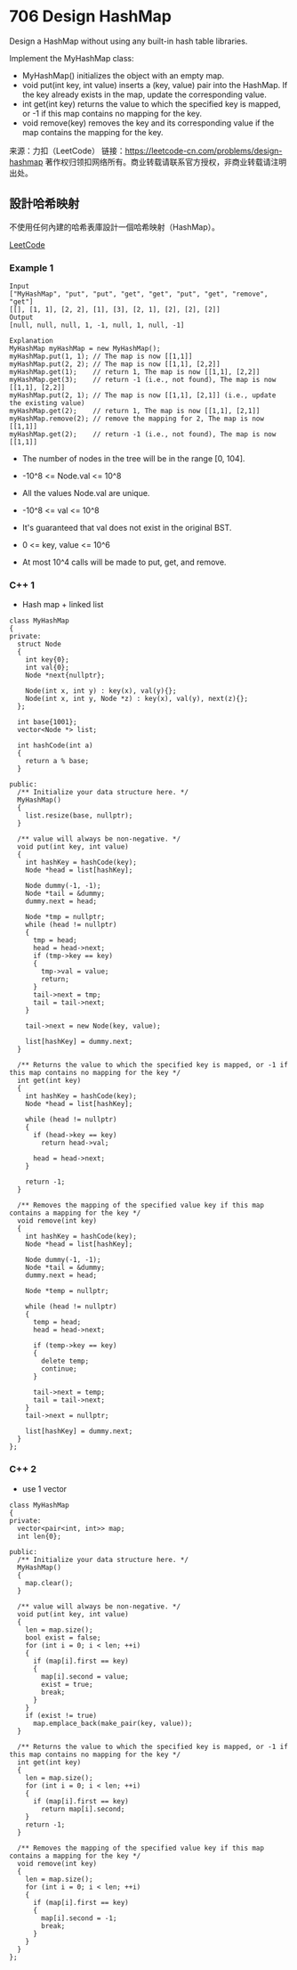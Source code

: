 # 706 Design HashMap

Design a HashMap without using any built-in hash table libraries.

Implement the MyHashMap class:

* MyHashMap() initializes the object with an empty map.
* void put(int key, int value) inserts a (key, value) pair into the HashMap. If the key already exists in the map, update the corresponding value.
* int get(int key) returns the value to which the specified key is mapped, or -1 if this map contains no mapping for the key.
* void remove(key) removes the key and its corresponding value if the map contains the mapping for the key.

来源：力扣（LeetCode）
链接：https://leetcode-cn.com/problems/design-hashmap
著作权归领扣网络所有。商业转载请联系官方授权，非商业转载请注明出处。

## 設計哈希映射

不使用任何內建的哈希表庫設計一個哈希映射（HashMap）。


[LeetCode](https://leetcode-cn.com/problems/design-hashmap/)

### Example 1

```
Input
["MyHashMap", "put", "put", "get", "get", "put", "get", "remove", "get"]
[[], [1, 1], [2, 2], [1], [3], [2, 1], [2], [2], [2]]
Output
[null, null, null, 1, -1, null, 1, null, -1]

Explanation
MyHashMap myHashMap = new MyHashMap();
myHashMap.put(1, 1); // The map is now [[1,1]]
myHashMap.put(2, 2); // The map is now [[1,1], [2,2]]
myHashMap.get(1);    // return 1, The map is now [[1,1], [2,2]]
myHashMap.get(3);    // return -1 (i.e., not found), The map is now [[1,1], [2,2]]
myHashMap.put(2, 1); // The map is now [[1,1], [2,1]] (i.e., update the existing value)
myHashMap.get(2);    // return 1, The map is now [[1,1], [2,1]]
myHashMap.remove(2); // remove the mapping for 2, The map is now [[1,1]]
myHashMap.get(2);    // return -1 (i.e., not found), The map is now [[1,1]]

```


* The number of nodes in the tree will be in the range [0, 104].
* -10^8 <= Node.val <= 10^8
* All the values Node.val are unique.
* -10^8 <= val <= 10^8
* It's guaranteed that val does not exist in the original BST.




* 0 <= key, value <= 10^6
* At most 10^4 calls will be made to put, get, and remove.

### C++ 1 

* Hash map + linked list
```
class MyHashMap
{
private:
  struct Node
  {
    int key{0};
    int val{0};
    Node *next{nullptr};

    Node(int x, int y) : key(x), val(y){};
    Node(int x, int y, Node *z) : key(x), val(y), next(z){};
  };

  int base{1001};
  vector<Node *> list;

  int hashCode(int a)
  {
    return a % base;
  }

public:
  /** Initialize your data structure here. */
  MyHashMap()
  {
    list.resize(base, nullptr);
  }

  /** value will always be non-negative. */
  void put(int key, int value)
  {
    int hashKey = hashCode(key);
    Node *head = list[hashKey];

    Node dummy(-1, -1);
    Node *tail = &dummy;
    dummy.next = head;

    Node *tmp = nullptr;
    while (head != nullptr)
    {
      tmp = head;
      head = head->next;
      if (tmp->key == key)
      {
        tmp->val = value;
        return;
      }
      tail->next = tmp;
      tail = tail->next;
    }

    tail->next = new Node(key, value);

    list[hashKey] = dummy.next;
  }

  /** Returns the value to which the specified key is mapped, or -1 if this map contains no mapping for the key */
  int get(int key)
  {
    int hashKey = hashCode(key);
    Node *head = list[hashKey];

    while (head != nullptr)
    {
      if (head->key == key)
        return head->val;

      head = head->next;
    }

    return -1;
  }

  /** Removes the mapping of the specified value key if this map contains a mapping for the key */
  void remove(int key)
  {
    int hashKey = hashCode(key);
    Node *head = list[hashKey];

    Node dummy(-1, -1);
    Node *tail = &dummy;
    dummy.next = head;

    Node *temp = nullptr;

    while (head != nullptr)
    {
      temp = head;
      head = head->next;

      if (temp->key == key)
      {
        delete temp;
        continue;
      }

      tail->next = temp;
      tail = tail->next;
    }
    tail->next = nullptr;

    list[hashKey] = dummy.next;
  }  
};

```


### C++ 2

* use 1 vector

```
class MyHashMap
{
private:
  vector<pair<int, int>> map;
  int len{0};

public:
  /** Initialize your data structure here. */
  MyHashMap()
  {
    map.clear();
  }

  /** value will always be non-negative. */
  void put(int key, int value)
  {
    len = map.size();
    bool exist = false;
    for (int i = 0; i < len; ++i)
    {
      if (map[i].first == key)
      {
        map[i].second = value;
        exist = true;
        break;
      }
    }
    if (exist != true)
      map.emplace_back(make_pair(key, value));
  }

  /** Returns the value to which the specified key is mapped, or -1 if this map contains no mapping for the key */
  int get(int key)
  {
    len = map.size();
    for (int i = 0; i < len; ++i)
    {
      if (map[i].first == key)
        return map[i].second;
    }
    return -1;
  }

  /** Removes the mapping of the specified value key if this map contains a mapping for the key */
  void remove(int key)
  {
    len = map.size();
    for (int i = 0; i < len; ++i)
    {
      if (map[i].first == key)
      {
        map[i].second = -1;
        break;
      }
    }
  }
};
```
